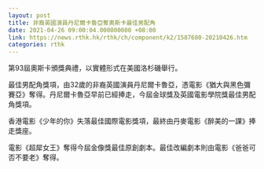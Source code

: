```yaml
---
layout: post
title: 非裔英國演員丹尼爾卡魯亞奪奧斯卡最佳男配角
date: 2021-04-26 09:00:04.000000000 +08:00
link: https://news.rthk.hk/rthk/ch/component/k2/1587680-20210426.htm
categories: rthk
---
```


第93屆奧斯卡頒獎典禮，以實體形式在美國洛杉磯舉行。

最佳男配角獎項，由32歲的非裔英國演員丹尼爾卡魯亞，憑電影《猶大與黑色彌賽亞》奪得。丹尼爾卡魯亞早前已經捧走，今屆金球獎及英國電影學院獎最佳男配角獎項。

香港電影《少年的你》失落最佳國際電影獎項，最終由丹麥電影《醉美的一課》捧走獎座。

電影《超犀女王》奪得今屆金像獎最佳原創劇本。最佳改編劇本則由電影《爸爸可否不要老》奪得。
